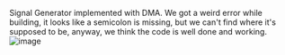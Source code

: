 Signal Generator implemented with DMA.
We got a weird error while building, it looks like a semicolon is missing, but we can't find where it's supposed to be, anyway, we think the code is well done and working.
![image](https://user-images.githubusercontent.com/91399921/168410853-3bf7c4bc-8acb-4223-b3f9-1ff664d2d16b.png)
